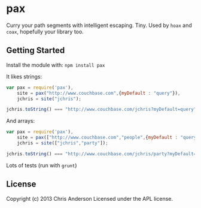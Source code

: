 # pax

Curry your path segments with intelligent escaping. Tiny. Used by `hoax` and `coax`, hopefully your library too.

## Getting Started
Install the module with: `npm install pax`

It likes strings:

```javascript
var pax = require('pax'),
	site = pax("http://www.couchbase.com",{myDefault : "query"}),
	jchris = site("jchris");

jchris.toString() === "http://www.couchbase.com/jchris?myDefault=query"
```

And arrays:

```javascript
var pax = require('pax'),
	site = pax(["http://www.couchbase.com","people",{myDefault : "query"}]),
	jchris = site(["jchris","party"]);

jchris.toString() === "http://www.couchbase.com/jchris/party?myDefault=query"
```

Lots of tests (run with `grunt`)

## License
Copyright (c) 2013 Chris Anderson
Licensed under the APL license.
